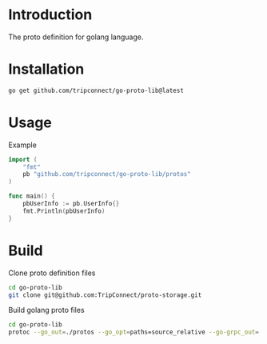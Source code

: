 # Introduction
The proto definition for golang language.

# Installation
```sh
go get github.com/tripconnect/go-proto-lib@latest
```

# Usage
Example
```go
import (
    "fmt"
	pb "github.com/tripconnect/go-proto-lib/protos"
)

func main() {
    pbUserInfo := pb.UserInfo{}
    fmt.Println(pbUserInfo)
}
```

# Build
Clone proto definition files
```sh
cd go-proto-lib
git clone git@github.com:TripConnect/proto-storage.git
```
Build golang proto files
```sh
cd go-proto-lib
protoc --go_out=./protos --go_opt=paths=source_relative --go-grpc_out=./protos --go-grpc_opt=paths=source_relative --proto_path=proto-storage/protos ./proto-storage/protos/*.proto
```

